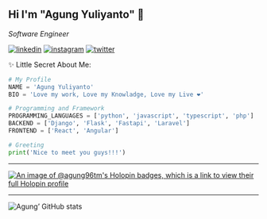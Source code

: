 ## Hi I'm "Agung Yuliyanto" 🤘

_Software Engineer_

[<img src='https://img.shields.io/badge/-LinkedIn-0e76a8?logo=linkedIn' alt='linkedin'>](https://id.linkedin.com/in/agung96tm)
[<img src='https://img.shields.io/badge/Instagram-E4405F?&logo=instagram&logoColor=white' alt='instagram'>](https://www.instagram.com/agung.96tm/)
[<img src='https://img.shields.io/badge/-Twitter-FFFFFF?&logo=Twitter' alt='twitter'>](https://twitter.com/agung96tm)


✨ Little Secret About Me:
```python
# My Profile
NAME = 'Agung Yuliyanto'
BIO = 'Love my work, Love my Knowladge, Love my Live ❤️'

# Programming and Framework
PROGRAMMING_LANGUAGES = ['python', 'javascript', 'typescript', 'php']
BACKEND = ['Django', 'Flask', 'Fastapi', 'Laravel']
FRONTEND = ['React', 'Angular']

# Greeting
print('Nice to meet you guys!!!')
```

---
[![An image of @agung96tm's Holopin badges, which is a link to view their full Holopin profile](https://holopin.me/agung96tm)](https://holopin.io/@agung96tm)

---
![Agung’ GitHub stats](https://github-readme-stats.vercel.app/api?username=agung96tm&theme=slateorange&show_icons=true&count_private=true)

